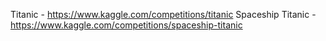 Titanic - https://www.kaggle.com/competitions/titanic
Spaceship Titanic - https://www.kaggle.com/competitions/spaceship-titanic
